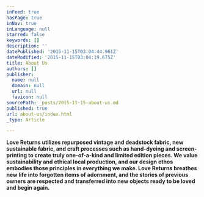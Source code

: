 ```yaml
---
inFeed: true
hasPage: true
inNav: true
inLanguage: null
starred: false
keywords: []
description: ''
datePublished: '2015-11-15T03:04:44.961Z'
dateModified: '2015-11-15T03:04:19.675Z'
title: About Us
authors: []
publisher:
  name: null
  domain: null
  url: null
  favicon: null
sourcePath: _posts/2015-11-15-about-us.md
published: true
url: about-us/index.html
_type: Article

---
```

**Love Returns utilizes repurposed vintage and deadstock fabric, new sustainable fabric, and craft processes such as hand-dyeing and screen-printing to create truly one-of-a-kind and limited edition pieces. We value sustainability and ethical local production, and our design ethos embodies those principles in everything we make. Love Returns breathes new life into forgotten items of adornment, and the stories of previous owners are respected and transferred into new objects ready to be loved and begin again.**